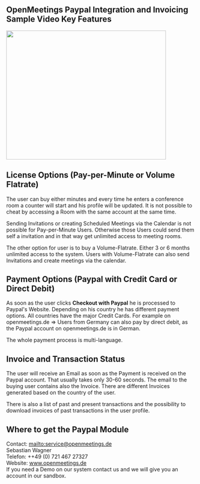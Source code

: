 


## OpenMeetings Paypal Integration and Invoicing Sample Video Key Features ##

<a href='http://www.youtube.com/watch?feature=player_embedded&v=VUBwM4DRWG4' target='_blank'><img src='http://img.youtube.com/vi/VUBwM4DRWG4/0.jpg' width='425' height=344 /></a>


## License Options (Pay-per-Minute or Volume Flatrate) ##

The user can buy either minutes and every time he enters a conference room a counter will start and his profile will be updated.
It is not possible to cheat by accessing a Room with the same account at the same time.

Sending Invitations or creating Scheduled Meetings via the Calendar is not possible for Pay-per-Minute Users. Otherwise those Users could send them self a invitation and in that way get unlimited access to meeting rooms.

The other option for user is to buy a Volume-Flatrate. Either 3 or 6 months unlimited access to the system. Users with Volume-Flatrate can also send Invitations and create meetings via the calendar.

## Payment Options (Paypal with Credit Card or Direct Debit) ##

As soon as the user clicks **Checkout with Paypal** he is processed to Paypal's Website. Depending on his country he has different payment options. All countries have the major Credit Cards. For example on openmeetings.de => Users from Germany can also pay by direct debit, as the Paypal account on openmeetings.de is in German.

The whole payment process is multi-language.

## Invoice and Transaction Status ##

The user will receive an Email as soon as the Payment is received on the Paypal account.
That usually takes only 30-60 seconds.
The email to the buying user contains also the Invoice. There are different Invoices generated based on the country of the user.

There is also a list of past and present transactions and the possibility to download invoices of past transactions in the user profile.

## Where to get the Paypal Module ##


Contact: [mailto:service@openmeetings.de](mailto:service@openmeetings.de)<br />
Sebastian Wagner<br />
Telefon: ++49 (0) 721 467 27327<br />
Website: www.openmeetings.de
<br />
If you need a Demo on our system contact us and we will give you an account in our sandbox.